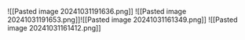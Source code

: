 ![[Pasted image 20241031191636.png]]
![[Pasted image 20241031191653.png]]![[Pasted image 20241031161349.png]]
![[Pasted image 20241031161412.png]]